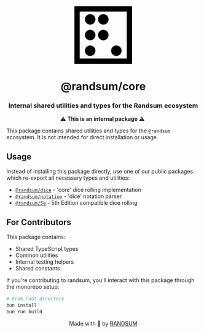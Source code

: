 <div align="center">
  <img width="150" height="150" src="https://raw.githubusercontent.com/RANDSUM/randsum/main/icon.webp" alt="Randsum Logo">
  <h1>@randsum/core</h1>
  <h3>Internal shared utilities and types for the Randsum ecosystem</h3>

⚠️ **This is an internal package** ⚠️ ️

</div>

This package contains shared utilities and types for the `@randsum` ecosystem. It is not intended for direct installation or usage.

## Usage

Instead of installing this package directly, use one of our public packages which re-export all necessary types and utilities:

- [`@randsum/dice`](https://www.npmjs.com/package/@randsum/dice) - 'core' dice rolling implementation
- [`@randsum/notation`](https://www.npmjs.com/package/@randsum/notation) - 'dice' notation parser
- [`@randsum/5e`](https://www.npmjs.com/package/@randsum/5e) - 5th Edition compatible dice rolling

## For Contributors

This package contains:

- Shared TypeScript types
- Common utilities
- Internal testing helpers
- Shared constants

If you're contributing to randsum, you'll interact with this package through the monorepo setup:

```bash
# From root directory
bun install
bun run build
```

<div align="center">
Made with 👹 by <a href="https://github.com/RANDSUM">RANDSUM</a>
</div>

